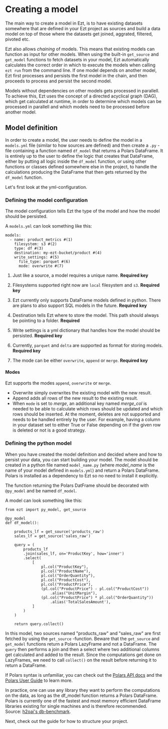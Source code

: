 # Creating a model

The main way to create a model in Ezt, is to have existing datasets somewhere that are defined in your Ezt project as sources and build a data model on top of those where the datasets get joined, aggrated, filtered, pivoted etc.

Ezt also allows *chaining* of models. This means that existing models can function as input for other models. When using the built-in `get_source` and `get_model` functions to fetch datasets in your model, Ezt automatically calculates the correct order in which to execute the models when calling `ezt run` from the command line. If one model depends on another model, Ezt first processes and persists the first model in the chain, and then proceeds to process and persist the second model.

Models without dependencies on other models gets processed in parallell. To achieve this, Ezt uses the concept of a directed acyclical graph (DAG), which get calculated at runtime, in order to determine which models can be processed in parallell and which models need to be processed before another model.

## Model definition

In order to create a model, the user needs to define the model in a `models.yml` file (similar to how sources are defined) and then create a `.py` -file containing a function named `df_model` that returns a Polars DataFrame. It is entirely up to the user to define the logic that creates that DataFrame, either by putting all logic inside the `df_model` function, or using other functions or classes defined somewhere else in the project, to handle the calculations producing the DataFrame that then gets returned by the `df_model` function.

Let's first look at the yml-configuration.

### Defining the model configuration

The model configuration tells Ezt the type of the model and how the model should be persisted.

A `models.yml` can look something like this:

``` { .yaml title="models.yml" .annotate }
models:
  - name: product_metrics #(1)
    filesystem: s3 #(2)
    type: df #(3)
    destination: my-ezt-bucket/product #(4)
    write_settings: #(5)
      file_type: parquet #(6)
      mode: overwrite #(7)
```

1. Just like a source, a model requires a unique name. **Required key**

2. Filesystems supported right now are `local` filesystem and `s3`. **Required key**

3. Ezt currently only supports DataFrame models defined in python. There are plans to also support SQL models in the future. **Required key**

4. Destination tells Ezt where to store the model. This path should always be pointing to a folder. **Required**

5. Write settings is a yml dictionary that handles how the model should be persisted. **Required key**

6. Currently, `parquet` and `delta` are supported as format for storing models. **Required key**

7. The mode can be either `overwrite`, `append` or `merge`. **Required key**

#### Modes

Ezt supports the modes `append`, `overwrite` or `merge`.

* Overwrite simply overwrites the existing model with the new result.
* Append adds all rows of the new result to the existing result.
* When `mode` is set to *merge*, an additional key named *merge_col* is needed to be able to calculate which rows should be updated and which rows should be inserted. At the moment, deletes are not supported and needs to be handled entirely by the user. For example, having a column in your dataset set to either True or False depending on if the given row is deleted or not is a good strategy.

### Defining the python model

When you have created the model definition and decided where and how to persist your data, you can start building your model. The model should be created in a python file named `model_name.py` (where *model_name* is the name of your model defined in `models.yml`) and return a Polars DataFrame. Polars is installed as a dependency to Ezt so no need to install it explicitly.

The function returning the Polars DatFrame should be decorated with `@py_model` and be named `df_model`.

A model can look something like this:

``` { .py title="product_metrics.py" .annotate }
from ezt import py_model, get_source

@py_model
def df_model():

    products_lf = get_source('products_raw')
    sales_lf = get_source('sales_raw')

    query = (
        products_lf
        .join(sales_lf, on='ProductKey', how='inner')
        .select(
            [
                pl.col("ProductKey"),
                pl.col("ProductName"),
                pl.col("OrderQuantity"),
                pl.col("ProductCost"),
                pl.col("ProductPrice"),
                (pl.col("ProductPrice") - pl.col("ProductCost"))
                    .alias("UnitMargin"),
                (pl.col("ProductPrice") * pl.col("OrderQuantity"))
                    .alias('TotalSalesAmount'),
            ]
        )
    )

    return query.collect()

```

In this model, two sources named "products_raw" and "sales_raw" are first fetched by using the `get_source` -function. Beware that the `get_source` and `get_model` functions return a Polars LazyFrame and not a DataFrame. The `query` then performs a join and then a select where two additional columns get calculated and added to the result. Since the computations get done on LazyFrames, we need to call `collect()` on the result before returning it to return a DataFrame.

If Polars syntax is unfamiliar, you can check out the [Polars API docs](https://pola-rs.github.io/polars/py-polars/html/reference/) and the [Polars User Guide](https://pola-rs.github.io/polars-book/user-guide/) to learn more.

In practice, one can use any library they want to perform the computations on the data, as long as the df_model function returns a Polars DataFrame. Polars is currently one of the fastest and most memory efficient DataFrame libraries existing for single machines and is therefore recommended. Source: [h2oai's db-benchmark](https://h2oai.github.io/db-benchmark/).

Next, check out the guide for how to structure your project.
